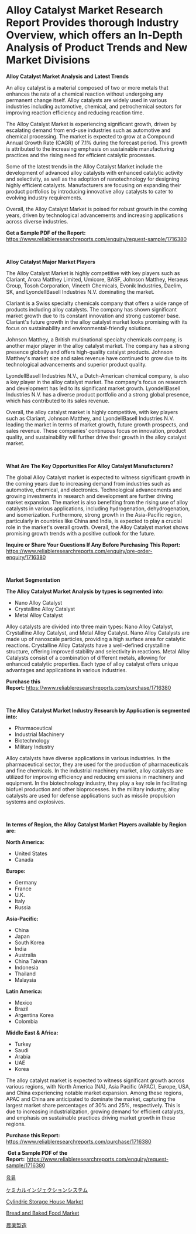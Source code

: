 <p><h1>Alloy Catalyst Market Research Report Provides thorough Industry Overview, which offers an In-Depth Analysis of Product Trends and New Market Divisions</h1></p><p><strong>Alloy Catalyst Market Analysis and Latest Trends</strong></p>
<p><p>An alloy catalyst is a material composed of two or more metals that enhances the rate of a chemical reaction without undergoing any permanent change itself. Alloy catalysts are widely used in various industries including automotive, chemical, and petrochemical sectors for improving reaction efficiency and reducing reaction time.</p><p>The Alloy Catalyst Market is experiencing significant growth, driven by escalating demand from end-use industries such as automotive and chemical processing. The market is expected to grow at a Compound Annual Growth Rate (CAGR) of 7.1% during the forecast period. This growth is attributed to the increasing emphasis on sustainable manufacturing practices and the rising need for efficient catalytic processes.</p><p>Some of the latest trends in the Alloy Catalyst Market include the development of advanced alloy catalysts with enhanced catalytic activity and selectivity, as well as the adoption of nanotechnology for designing highly efficient catalysts. Manufacturers are focusing on expanding their product portfolios by introducing innovative alloy catalysts to cater to evolving industry requirements.</p><p>Overall, the Alloy Catalyst Market is poised for robust growth in the coming years, driven by technological advancements and increasing applications across diverse industries.</p></p>
<p><strong>Get a Sample PDF of the Report:&nbsp;</strong> <a href="https://www.reliableresearchreports.com/enquiry/request-sample/1716380">https://www.reliableresearchreports.com/enquiry/request-sample/1716380</a></p>
<p>&nbsp;</p>
<p><strong>Alloy Catalyst Major Market Players</strong></p>
<p><p>The Alloy Catalyst Market is highly competitive with key players such as Clariant, Arora Matthey Limited, Umicore, BASF, Johnson Matthey, Heraeus Group, Tosoh Corporation, Vineeth Chemicals, Evonik Industries, Daelim, SK, and LyondellBasell Industries N.V. dominating the market.</p><p>Clariant is a Swiss specialty chemicals company that offers a wide range of products including alloy catalysts. The company has shown significant market growth due to its constant innovation and strong customer base. Clariant's future growth in the alloy catalyst market looks promising with its focus on sustainability and environmental-friendly solutions.</p><p>Johnson Matthey, a British multinational specialty chemicals company, is another major player in the alloy catalyst market. The company has a strong presence globally and offers high-quality catalyst products. Johnson Matthey's market size and sales revenue have continued to grow due to its technological advancements and superior product quality.</p><p>LyondellBasell Industries N.V., a Dutch-American chemical company, is also a key player in the alloy catalyst market. The company's focus on research and development has led to its significant market growth. LyondellBasell Industries N.V. has a diverse product portfolio and a strong global presence, which has contributed to its sales revenue.</p><p>Overall, the alloy catalyst market is highly competitive, with key players such as Clariant, Johnson Matthey, and LyondellBasell Industries N.V. leading the market in terms of market growth, future growth prospects, and sales revenue. These companies' continuous focus on innovation, product quality, and sustainability will further drive their growth in the alloy catalyst market.</p></p>
<p>&nbsp;</p>
<p><strong>What Are The Key Opportunities For Alloy Catalyst Manufacturers?</strong></p>
<p><p>The global Alloy Catalyst market is expected to witness significant growth in the coming years due to increasing demand from industries such as automotive, chemical, and electronics. Technological advancements and growing investments in research and development are further driving market expansion. The market is also benefiting from the rising use of alloy catalysts in various applications, including hydrogenation, dehydrogenation, and isomerization. Furthermore, strong growth in the Asia-Pacific region, particularly in countries like China and India, is expected to play a crucial role in the market's overall growth. Overall, the Alloy Catalyst market shows promising growth trends with a positive outlook for the future.</p></p>
<p><strong>Inquire or Share Your Questions If Any Before Purchasing This Report:</strong> <a href="https://www.reliableresearchreports.com/enquiry/pre-order-enquiry/1716380">https://www.reliableresearchreports.com/enquiry/pre-order-enquiry/1716380</a></p>
<p>&nbsp;</p>
<p><strong>Market Segmentation</strong></p>
<p><strong>The Alloy Catalyst Market Analysis by types is segmented into:</strong></p>
<p><ul><li>Nano Alloy Catalyst</li><li>Crystalline Alloy Catalyst</li><li>Metal Alloy Catalyst</li></ul></p>
<p><p>Alloy catalysts are divided into three main types: Nano Alloy Catalyst, Crystalline Alloy Catalyst, and Metal Alloy Catalyst. Nano Alloy Catalysts are made up of nanoscale particles, providing a high surface area for catalytic reactions. Crystalline Alloy Catalysts have a well-defined crystalline structure, offering improved stability and selectivity in reactions. Metal Alloy Catalysts consist of a combination of different metals, allowing for enhanced catalytic properties. Each type of alloy catalyst offers unique advantages and applications in various industries.</p></p>
<p><strong>Purchase this Report:&nbsp;</strong><a href="https://www.reliableresearchreports.com/purchase/1716380">https://www.reliableresearchreports.com/purchase/1716380</a></p>
<p>&nbsp;</p>
<p><strong>The Alloy Catalyst Market Industry Research by Application is segmented into:</strong></p>
<p><ul><li>Pharmaceutical</li><li>Industrial Machinery</li><li>Biotechnology</li><li>Military Industry</li></ul></p>
<p><p>Alloy catalysts have diverse applications in various industries. In the pharmaceutical sector, they are used for the production of pharmaceuticals and fine chemicals. In the industrial machinery market, alloy catalysts are utilized for improving efficiency and reducing emissions in machinery and equipment. In the biotechnology industry, they play a key role in facilitating biofuel production and other bioprocesses. In the military industry, alloy catalysts are used for defense applications such as missile propulsion systems and explosives.</p></p>
<p>&nbsp;</p>
<p><strong>In terms of Region, the Alloy Catalyst Market Players available by Region are:</strong></p>
<p>
    <p> <strong> North America: </strong>
        <ul>
            <li>United States</li>
            <li>Canada</li>
        </ul>
        </p> 
    <p> <strong> Europe: </strong>
        <ul>
            <li>Germany</li>
            <li>France</li>
            <li>U.K.</li>
            <li>Italy</li>
            <li>Russia</li>
        </ul>
        </p> 
    <p> <strong> Asia-Pacific: </strong>
        <ul>
            <li>China</li>
            <li>Japan</li>
            <li>South Korea</li>
            <li>India</li>
            <li>Australia</li>
            <li>China Taiwan</li>
            <li>Indonesia</li>
            <li>Thailand</li>
            <li>Malaysia</li>
        </ul>
        </p> 
    <p> <strong> Latin America: </strong>
        <ul>
            <li>Mexico</li>
            <li>Brazil</li>
            <li>Argentina Korea</li>
            <li>Colombia</li>
        </ul>
        </p> 
    <p> <strong> Middle East & Africa: </strong>
        <ul>
            <li>Turkey</li>
            <li>Saudi</li>
            <li>Arabia</li>
            <li>UAE</li>
            <li>Korea</li>
        </ul>
    </p>
    </p>
<p><p>The alloy catalyst market is expected to witness significant growth across various regions, with North America (NA), Asia Pacific (APAC), Europe, USA, and China experiencing notable market expansion. Among these regions, APAC and China are anticipated to dominate the market, capturing the largest market share percentages of 30% and 25%, respectively. This is due to increasing industrialization, growing demand for efficient catalysts, and emphasis on sustainable practices driving market growth in these regions.</p></p>
<p><strong>Purchase this Report: </strong><a href="https://www.reliableresearchreports.com/purchase/1716380">https://www.reliableresearchreports.com/purchase/1716380</a></p>
<p>&nbsp;<strong>Get a Sample PDF of the Report:&nbsp;&nbsp;</strong><a href="https://www.reliableresearchreports.com/enquiry/request-sample/1716380">https://www.reliableresearchreports.com/enquiry/request-sample/1716380</a></p>
<p><strong></strong></p>
<p><p><a href="https://medium.com/@timothychapman46/2024%EB%85%84%EB%B6%80%ED%84%B0-2031%EB%85%84%EA%B9%8C%EC%A7%80%EC%9D%98-%EA%B3%A0%EA%B8%B0-%EC%8B%9C%EC%9E%A5-%EB%8F%99%ED%96%A5%EA%B3%BC-%EC%8B%9C%EC%9E%A5-%EB%B6%84%EC%84%9D%EC%9D%84-%EC%98%88%EC%B8%A1%ED%95%A9%EB%8B%88%EB%8B%A4-9ac6b64ae01f">육류</a></p><p><a href="https://medium.com/@cheryledianeweber9eti23wjw9/%E5%8C%96%E5%AD%A6%E6%B3%A8%E5%85%A5%E3%82%B7%E3%82%B9%E3%83%86%E3%83%A0%E5%B8%82%E5%A0%B4%E3%81%AE%E3%83%A1%E3%83%88%E3%83%AA%E3%82%AF%E3%82%B9%E3%82%92%E8%A7%A3%E8%AA%AD%E3%81%99%E3%82%8B-%E5%B8%82%E5%A0%B4%E3%82%B7%E3%82%A7%E3%82%A2-%E3%83%88%E3%83%AC%E3%83%B3%E3%83%89-%E6%88%90%E9%95%B7%E3%83%91%E3%82%BF%E3%83%BC%E3%83%B3-3b10ae62f1a0">ケミカルインジェクションシステム</a></p><p><a href="https://noble-drawer-34c.notion.site/Cylindric-Storage-House-Market-Provides-Detailed-Segmentation-of-this-Market-based-on-Type-Applicat-dda304df0baf45cf8967664226fe53ab">Cylindric Storage House Market</a></p><p><a href="https://meowing-canidae-761.notion.site/Bread-and-Baked-Food-Market-Insights-Market-Players-and-Forecast-Till-2031-c17b1bab76b54054b11d0168af6d89e2">Bread and Baked Food Market</a></p><p><a href="https://medium.com/@cheryledianeweber9eti23wjw9/%E8%BE%B2%E8%96%AC%E8%A3%BD%E9%80%A0%E6%A5%AD%E5%B8%82%E5%A0%B4%E3%81%AE%E5%88%86%E6%9E%90%E3%81%A82024%E5%B9%B4%E3%81%8B%E3%82%892031%E5%B9%B4%E3%81%BE%E3%81%A7%E3%81%AE%E4%BA%88%E6%B8%AC%E8%A6%8F%E6%A8%A1-0f676157d6dd">農薬製造</a></p></p>